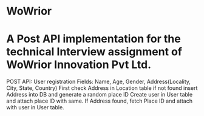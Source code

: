 # WoWrior

# A Post API implementation for the technical Interview assignment of WoWrior Innovation Pvt Ltd.

POST API: User registration
Fields: Name, Age, Gender, Address(Locality, City, State, Country)
First check Address in Location table if not found insert Address into DB and generate a random place ID
Create user in User table and attach place ID with same.
If Address found, fetch Place ID and attach with user in User table.
 
